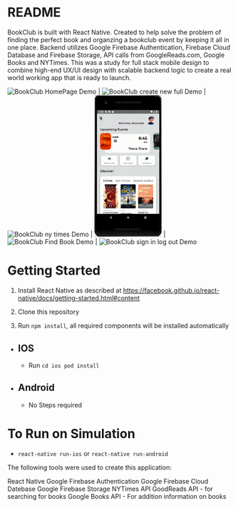 # README

BookClub is built with React Native. Created to help solve the problem of finding the perfect book and organzing a bookclub event by keeping it all in one place. Backend utilizes Google Firebase Authentication, Firebase Cloud Database and Firebase Storage, API calls from GoogleReads.com, Google Books and NYTimes. 
This was a study for full stack mobile design to combine high-end UX/UI design with scalable backend logic to create a real world working app that is ready to launch. 

<img src="./src/utils/BookClub-ScrollingHomepage.gif" alt="BookClub HomePage Demo" width="30%"> |
<img src="./src/utils/createnewandroid-full.gif" alt="BookClub create new full Demo" width="30%"> | 
<img src="./src/utils/NYTIMESSeeAndroid.gif" alt="BookClub ny times Demo" width="30%"> |
<img src="./src/utils/signinlogout.gif" alt="BookClub sign in log out Demo" width="30%"> | 
<img src="./src/utils/Create1.gif" alt="BookClub Find Book Demo" width="30%">  |
<img src="./src/utils/onboard.gif" alt="BookClub sign in log out Demo" width="30%"> 

# Getting Started

1. Install React Native as described at https://facebook.github.io/react-native/docs/getting-started.html#content

2. Clone this repository

3. Run ```npm install```, all required components will be installed automatically

* ## IOS
  * Run ```cd ios pod install```

* ## Android
  * No Steps required

# To Run on Simulation
  * ```react-native run-ios``` or ```react-native run-android```





The following tools were used to create this application:

React Native
Google Firebase Authentication
Google Firebase Cloud Datebase
Google Firebase Storage
NYTimes API
GoodReads API - for searching for books
Google Books API - For addition information on books
